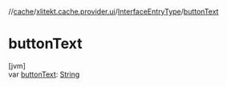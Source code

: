//[cache](../../../index.md)/[xlitekt.cache.provider.ui](../index.md)/[InterfaceEntryType](index.md)/[buttonText](button-text.md)

# buttonText

[jvm]\
var [buttonText](button-text.md): [String](https://kotlinlang.org/api/latest/jvm/stdlib/kotlin/-string/index.html)
